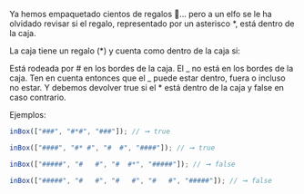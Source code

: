 Ya hemos empaquetado cientos de regalos 🎁… pero a un elfo se le ha olvidado revisar si el regalo, representado por un asterisco \*, está dentro de la caja.

La caja tiene un regalo (\*) y cuenta como dentro de la caja si:

Está rodeada por # en los bordes de la caja.
El _ no está en los bordes de la caja.
Ten en cuenta entonces que el _ puede estar dentro, fuera o incluso no estar. Y debemos devolver true si el \* está dentro de la caja y false en caso contrario.

Ejemplos:

```ts
inBox(["###", "#*#", "###"]); // ➞ true

inBox(["####", "#* #", "#  #", "####"]); // ➞ true

inBox(["#####", "#   #", "#  #*", "#####"]); // ➞ false

inBox(["#####", "#   #", "#   #", "#   #", "#####"]); // ➞ false
```
